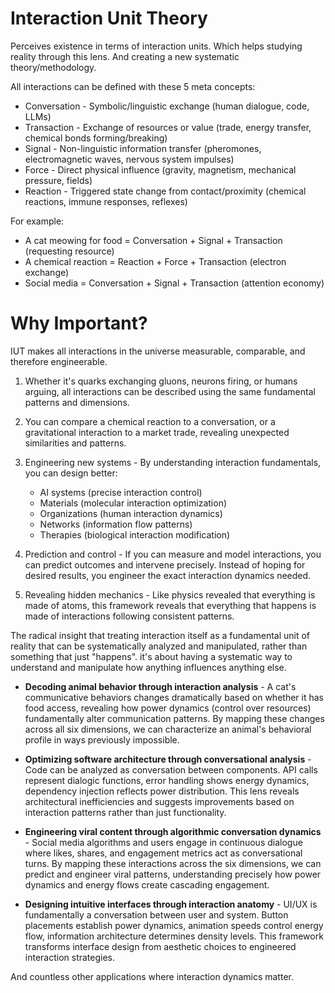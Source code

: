 # Interaction Unit Theory
Perceives existence in terms of interaction units. Which helps studying reality through this lens. And creating a new systematic theory/methodology. 

All interactions can be defined with these 5 meta concepts:

  - Conversation - Symbolic/linguistic exchange (human dialogue, code, LLMs)
  - Transaction - Exchange of resources or value (trade, energy transfer, chemical bonds forming/breaking)
  - Signal - Non-linguistic information transfer (pheromones, electromagnetic waves, nervous system impulses)
  - Force - Direct physical influence (gravity, magnetism, mechanical pressure, fields)
  - Reaction - Triggered state change from contact/proximity (chemical reactions, immune responses, reflexes)

For example:
  - A cat meowing for food = Conversation + Signal + Transaction (requesting resource)
  - A chemical reaction = Reaction + Force + Transaction (electron exchange)
  - Social media = Conversation + Signal + Transaction (attention economy)

# Why Important? 

IUT makes all interactions in the universe measurable, comparable, and therefore engineerable.

1. Whether it's quarks exchanging gluons, neurons firing, or humans arguing, all interactions can be described using the same fundamental patterns and dimensions.

2. You can compare a chemical reaction to a conversation, or a gravitational interaction to a market
  trade, revealing unexpected similarities and patterns.

3. Engineering new systems - By understanding interaction fundamentals, you can design better:
    - AI systems (precise interaction control)
    - Materials (molecular interaction optimization)
    - Organizations (human interaction dynamics)
    - Networks (information flow patterns)
    - Therapies (biological interaction modification)

4. Prediction and control - If you can measure and model interactions, you can predict outcomes and intervene precisely. Instead of hoping for desired results, you engineer the exact interaction dynamics needed.

5. Revealing hidden mechanics - Like physics revealed that everything is made of atoms, this framework reveals that everything that happens is made of interactions following consistent patterns.



The radical insight that treating interaction itself as a fundamental unit of reality that can be systematically analyzed and manipulated, rather than something that just "happens". it's about having a systematic way to understand and manipulate how anything influences anything else.








- **Decoding animal behavior through interaction analysis** - A cat's communicative behaviors changes dramatically based on whether it has food access, revealing how power dynamics (control over resources) fundamentally alter communication patterns. By mapping these changes across all six dimensions, we can characterize an animal's behavioral profile in ways previously impossible.


- **Optimizing software architecture through conversational analysis** - Code can be analyzed as conversation between components. API calls represent dialogic functions, error handling shows energy dynamics, dependency injection reflects power distribution. This lens reveals architectural inefficiencies and suggests improvements based on interaction patterns rather than just functionality.

- **Engineering viral content through algorithmic conversation dynamics** - Social media algorithms and users engage in continuous dialogue where likes, shares, and engagement metrics act as conversational turns. By mapping these interactions across the six dimensions, we can predict and engineer viral patterns, understanding precisely how power dynamics and energy flows create cascading engagement.

- **Designing intuitive interfaces through interaction anatomy** - UI/UX is fundamentally a conversation between user and system. Button placements establish power dynamics, animation speeds control energy flow, information architecture determines density levels. This framework transforms interface design from aesthetic choices to engineered interaction strategies.

And countless other applications where interaction dynamics matter. 





